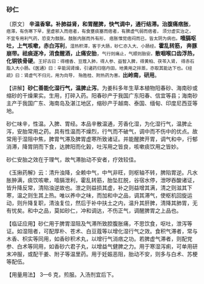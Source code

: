 ### 砂仁

〔原文〕 **辛温香窜。补肺益肾，和胃醒脾，快气调中，通行结滞。治腹痛痞胀**，<small>痞滞，有伤寒下早，里虚邪入而痞者，有食壅痰塞而痞者，有脾虚气弱而痞者， 须分虚实治之，不宜专用利气药，恐变为鼓胀。鼓胀内胀而外有形， 痞胀惟觉痞闷而已，皆太阴为病也。</small>**噎膈呕吐，上气咳嗽，赤白泻利**，<small>湿热积滞，客于大肠，砂仁亦入大、小肠经。</small>**霍乱转筋， 奔豚崩带。祛痰逐冷，消食醒酒，止痛安胎**，<small>气行则痛止，气顺则胎安。</small>**散咽喉口齿浮热， 化铜铁骨硬**。<small>王好古曰：得檀香、豆蔻入肺，得人参、益智入脾，得黄柏、茯苓入肾， 得赤石脂入大小肠。《医通》曰：辛能润肾燥，引诸药归宿丹田，地黄用之拌蒸，亦取其能达下也。《经疏》曰：肾虚气不归元，用为向导， 殆胜桂、附热药为害。</small>**出岭南，研用**。

【讲解】**砂仁善能化湿行气，温脾止泻**。为姜科多年生草本植物阳春砂、海南砂或缩砂的干燥果实。生用，打碎入药。阳春砂产于我国广东阳春、信宜等县；海南砂主产于我国广东、海南岛及湛江地区，缩砂产于越南、泰国、缅甸、印度尼西亚等地。

砂仁味辛，性温。入脾、胃经。本品辛散温通，芳香化湿，为化湿行气，温脾止泻，安胎常用之药。具有性温而不燥烈，行气而不破气，调中而不伤中的优点。故常用于湿阻中焦，脾胃气滞及脾胃虚寒所致诸证。并能醒脾开胃，调气和中，行郁消滞，降胃阴而下食，达脾阳而化榖，吐泻用之皆良，咳嗽痰饮用之皆妙。

砂仁安胎之效在于理气，故气滞胎动不安者，疗效较佳。

《玉揪药解》云：清升浊降，全赖中气，中气非旺，则枢轴不转，脾陷胃逆。凡水胀肿满，痰饮咳嗽，噎膈泄利，霍乱转筋，胎坠肛脱，谷宿水停，泄哕吞酸诸证，皆升降反常，清陷浊逆故也。泄之则益损其虚，补之则益增其满，清之则滋其下寒，温之则生其上热。唯以养中之味，而加和中之品，调其滞气，使枢机回旋运动，则升降复职，清浊复位，然后于补中扶土之内，温升其肝脾，清降其肺胃，无有忧矣。和中之品，莫如砂仁，冲和调达，不伤正气，调醒脾胃之上品也。

【临证应用】砂仁用于脾胃湿阻及气滞所致腔腹胀痛，不思饮食，呕吐，泄泻等证。如湿阻者，可配厚朴、苍术、白豆蔻等以增化湿行气之效。食积气滞者，常与木香、枳实等同用，如香砂积术丸，以增行气消痞之功。若脾虚气滞者，则配党参、白术等同用，如香砂六君子丸，以增益气健脾之力。用于寒湿泻痢，可单用研末冲服，或配干姜、附子等温里药。用于妊娠恶阻，胎动不安，则多与白术、苏梗等配伍。

【用量用法】 3—6 克，煎服。入汤剂宜后下。
